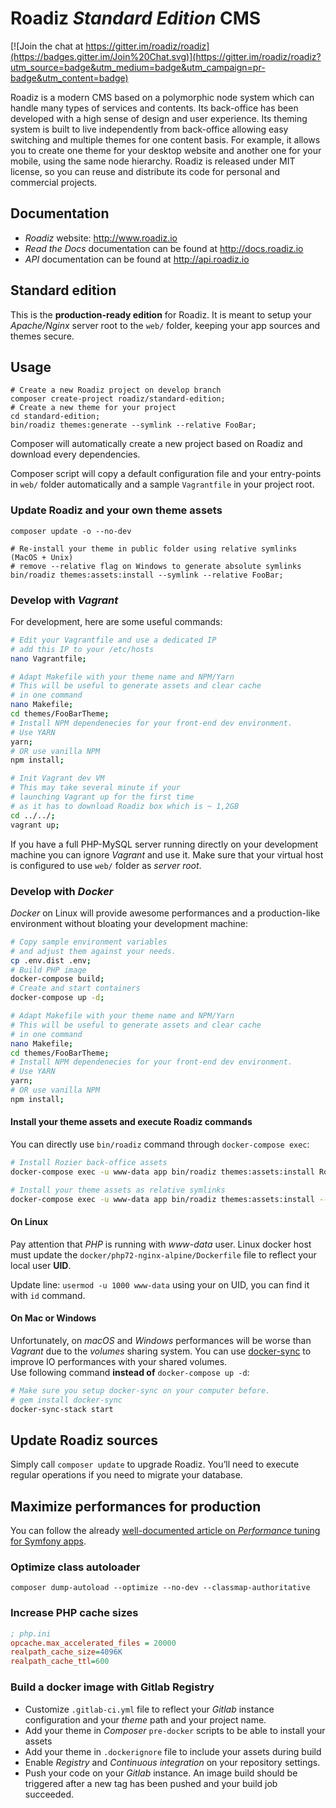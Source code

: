 # Roadiz *Standard Edition* CMS

[![Join the chat at https://gitter.im/roadiz/roadiz](https://badges.gitter.im/Join%20Chat.svg)](https://gitter.im/roadiz/roadiz?utm_source=badge&utm_medium=badge&utm_campaign=pr-badge&utm_content=badge)

Roadiz is a modern CMS based on a polymorphic node system which can handle many types of services and contents.
Its back-office has been developed with a high sense of design and user experience.
Its theming system is built to live independently from back-office allowing easy switching
and multiple themes for one content basis. For example, it allows you to create one theme
for your desktop website and another one for your mobile, using the same node hierarchy.
Roadiz is released under MIT license, so you can reuse
and distribute its code for personal and commercial projects.

## Documentation

* *Roadiz* website: http://www.roadiz.io
* *Read the Docs* documentation can be found at http://docs.roadiz.io
* *API* documentation can be found at http://api.roadiz.io

## Standard edition

This is the **production-ready edition** for Roadiz. It is meant to setup your *Apache/Nginx* server root to the `web/` folder, keeping your app sources and themes secure.

## Usage

```shell
# Create a new Roadiz project on develop branch
composer create-project roadiz/standard-edition;
# Create a new theme for your project
cd standard-edition;
bin/roadiz themes:generate --symlink --relative FooBar;
```

Composer will automatically create a new project based on Roadiz and download every dependencies. 

Composer script will copy a default configuration file and your entry-points in `web/` folder automatically and a sample `Vagrantfile` in your project root.

### Update Roadiz and your own theme assets

```shell
composer update -o --no-dev

# Re-install your theme in public folder using relative symlinks (MacOS + Unix)
# remove --relative flag on Windows to generate absolute symlinks
bin/roadiz themes:assets:install --symlink --relative FooBar;
```

### Develop with *Vagrant*

For development, here are some useful commands: 

```bash
# Edit your Vagrantfile and use a dedicated IP
# add this IP to your /etc/hosts
nano Vagrantfile;

# Adapt Makefile with your theme name and NPM/Yarn
# This will be useful to generate assets and clear cache
# in one command
nano Makefile; 
cd themes/FooBarTheme;
# Install NPM dependenecies for your front-end dev environment.
# Use YARN
yarn;
# OR use vanilla NPM
npm install;

# Init Vagrant dev VM
# This may take several minute if your 
# launching Vagrant up for the first time
# as it has to download Roadiz box which is ~ 1,2GB
cd ../../;
vagrant up;
```

If you have a full PHP-MySQL server running directly on your development machine you can
ignore *Vagrant* and use it. Make sure that your virtual host is configured to use `web/`
folder as *server root*.

### Develop with *Docker*

*Docker* on Linux will provide awesome performances and a production-like environment 
without bloating your development machine:

```bash
# Copy sample environment variables
# and adjust them against your needs.
cp .env.dist .env;
# Build PHP image
docker-compose build;
# Create and start containers
docker-compose up -d;

# Adapt Makefile with your theme name and NPM/Yarn
# This will be useful to generate assets and clear cache
# in one command
nano Makefile; 
cd themes/FooBarTheme;
# Install NPM dependenecies for your front-end dev environment.
# Use YARN
yarn;
# OR use vanilla NPM
npm install;
```

#### Install your theme assets and execute Roadiz commands

You can directly use `bin/roadiz` command through `docker-compose exec`:

```bash
# Install Rozier back-office assets
docker-compose exec -u www-data app bin/roadiz themes:assets:install Rozier

# Install your theme assets as relative symlinks
docker-compose exec -u www-data app bin/roadiz themes:assets:install --symlink --relative FooBar
```

#### On Linux

Pay attention that *PHP* is running with *www-data* user. Linux docker host must
update the `docker/php72-nginx-alpine/Dockerfile` file to reflect your local user **UID**.

Update line: `usermod -u 1000 www-data` using your on UID, you can find it with `id` command.

#### On Mac or Windows

Unfortunately, on *macOS* and *Windows* performances will be worse than *Vagrant* due to
the *volumes* sharing system. You can use [docker-sync](http://docker-sync.io/) to improve IO performances with your shared volumes.    
Use following command **instead of** `docker-compose up -d`:

```bash
# Make sure you setup docker-sync on your computer before.
# gem install docker-sync
docker-sync-stack start
```

## Update Roadiz sources

Simply call `composer update` to upgrade Roadiz. 
You’ll need to execute regular operations if you need to migrate your database.

## Maximize performances for production

You can follow the already [well-documented article on *Performance* tuning for Symfony apps](http://symfony.com/doc/current/performance.html).

### Optimize class autoloader

```shell
composer dump-autoload --optimize --no-dev --classmap-authoritative
```

### Increase PHP cache sizes

```ini
; php.ini
opcache.max_accelerated_files = 20000
realpath_cache_size=4096K
realpath_cache_ttl=600
```

### Build a docker image with Gitlab Registry

- Customize `.gitlab-ci.yml` file to reflect your *Gitlab* instance configuration and your *theme* path and your project name.
- Add your theme in *Composer* `pre-docker` scripts to be able to install your assets
- Add your theme in `.dockerignore` file to include your assets during build
- Enable *Registry* and *Continuous integration* on your repository settings.
- Push your code on your *Gitlab* instance. An image build should be triggered after a new tag has been pushed and your build job succeeded.
